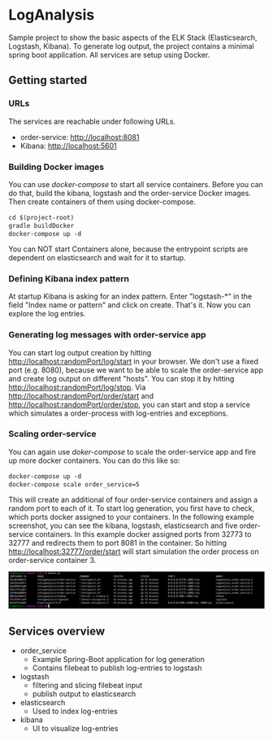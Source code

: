 # LogAnalysis

Sample project to show the basic aspects of the ELK Stack (Elasticsearch, Logstash, Kibana).
To generate log output, the project contains a minimal spring boot application.
All services are setup using Docker.

## Getting started

### URLs

The services are reachable under following URLs.

* order-service: [http://localhost:8081](http://localhost:8081)
* Kibana: [http://localhost:5601](http://localhost:5601)

### Building Docker images

You can use _docker-compose_ to start all service containers.
Before you can do that, build the kibana, logstash and the order-service Docker images.
Then create containers of them using docker-compose.

```shell
cd $(project-root)
gradle buildDocker
docker-compose up -d
```
You can NOT start Containers alone, because the entrypoint scripts are dependent on elasticsearch and wait for it to startup.

### Defining Kibana index pattern

At startup Kibana is asking for an index pattern. Enter "logstash-\*" in the field "Index name or pattern" and click on create.
That's it. Now you can explore the log entries.

### Generating log messages with order-service app

You can start log output creation by hitting [http://localhost:randomPort/log/start](http://localhost:randomPort/log/start) in your browser. We don't use a fixed port (e.g. 8080), because we want to be able to scale the order-service app and create log output on different "hosts".
You can stop it by hitting [http://localhost:randomPort/log/stop](http://localhost:randomPort/log/stop).
Via [http://localhost:randomPort/order/start](http://localhost:randomPort/order/start) and [http://localhost:randomPort/order/stop](http://localhost:randomPort/order/stop), you can start and stop a service which simulates a order-process with log-entries and exceptions.

### Scaling order-service

You can again use _doker-compose_ to scale the order-service app and fire up more docker containers. You can do this like so:

```shell
docker-compose up -d
docker-compose scale order_service=5
```

This will create an additional of four order-service containers and assign a random port to each of it. To start log generation, you first have to check, which ports docker assigned to your containers. In the following example screenshot, you can see the kibana, logstash, elasticsearch and five order-service containers. In this example docker assigned ports from 32773 to 32777 and redirects them to port 8081 in the container. So hitting
[http://localhost:32777/order/start](http://localhost:32777/order/start) will start simulation the order process on order-service container 3.

![example output of docker ps](./images/docker-ps.png?raw=true "Example output of docker ps")

## Services overview

* order_service
  * Example Spring-Boot application for log generation
  * Contains filebeat to publish log-entries to logstash
* logstash
  * filtering and slicing filebeat input
  * publish output to elasticsearch
* elasticsearch
  * Used to index log-entries
* kibana
  * UI to visualize log-entries
